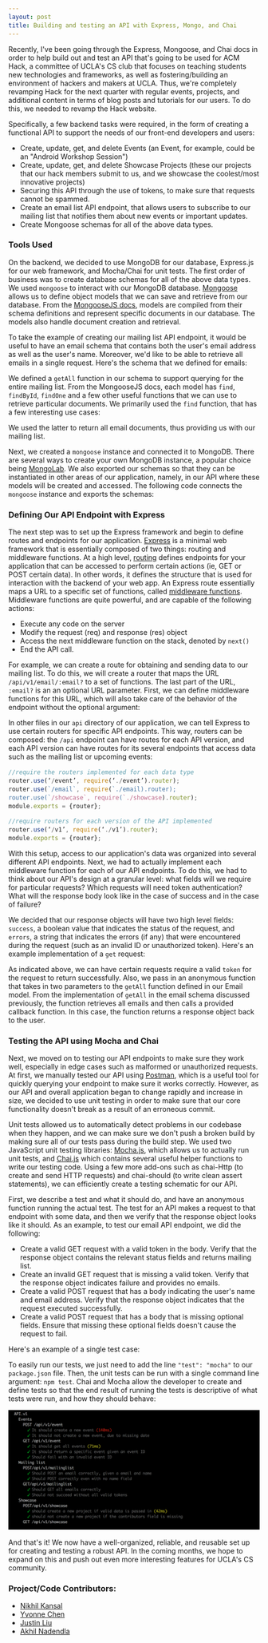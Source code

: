 ```yaml
---
layout: post
title: Building and testing an API with Express, Mongo, and Chai
---
```


Recently, I've been going through the Express, Mongoose, and Chai docs in order to help build out and test an API that's going to be used for ACM Hack, a committee of UCLA's CS club that focuses on teaching students new technologies and frameworks, as well as fostering/building an environment of hackers and makers at UCLA. Thus, we're completely revamping Hack for the next quarter with regular events, projects, and additional content in terms of blog posts and tutorials for our users. To do this, we needed to revamp the Hack website. 

Specifically, a few backend tasks were required, in the form of creating a functional API to support the needs of our front-end developers and users: 

- Create, update, get, and delete Events (an Event, for example, could be an "Android Workshop Session")
- Create, update, get, and delete Showcase Projects (these our projects that our hack members submit to us, and we showcase the coolest/most innovative projects)
- Securing this API through the use of tokens, to make sure that requests cannot be spammed.
- Create an email list API endpoint, that allows users to subscribe to our mailing list that notifies them about new events or important updates.
- Create Mongoose schemas for all of the above data types. 

### Tools Used
On the backend, we decided to use MongoDB for our database, Express.js for our web framework, and Mocha/Chai for unit tests. The first order of business was to create database schemas for all of the above data types. We used `mongoose` to interact with our MongoDB database. [Mongoose](http://mongoosejs.com/index.html) allows us to define object models that we can save and retrieve from our database. From the [MongooseJS docs](http://mongoosejs.com/docs/api.html), models are compiled from their schema definitions and represent specific documents in our database. The models also handle document creation and retrieval. 

To take the example of creating our mailing list API endpoint, it would be useful to have an email schema that contains both the user's email address as well as the user's name. Moreover, we'd like to be able to retrieve all emails in a single request. Here's the schema that we defined for emails: 

<script src="https://gist.github.com/rohan-varma/1cde65d7e093ddfc24d048a28dcc4af0.js"></script>

We defined a `getAll` function in our schema to support querying for the entire mailing list. From the MongooseJS docs, each model has `find`, `findById`, `findOne` and a few other useful functions that we can use to retrieve particular documents. We primarily used the `find` function, that has a few interesting use cases: 

<script src="https://gist.github.com/rohan-varma/20889e90b5bc7f7d348d214753397a05.js"></script>

We used the latter to return all email documents, thus providing us with our mailing list. 

Next, we created a `mongoose` instance and connected it to MongoDB. There are several ways to create your own MongoDB instance, a popular choice being [MongoLab](https://mlab.com). We also exported our schemas so that they can be instantiated in other areas of our application, namely, in our API where these models will be created and accessed. The following code connects the `mongoose` instance and exports the schemas: 

<script src="https://gist.github.com/rohan-varma/ad8eb415c940d359e31159fc6ee4d327.js"></script>

### Defining Our API Endpoint with Express

The next step was to set up the Express framework and begin to define routes and endpoints for our application. [Express](http://expressjs.com/) is a minimal web framework that is essentially composed of two things: routing and middleware functions. At a high level, [routing](https://expressjs.com/en/guide/routing.html) defines endpoints for your application that can be accessed to perform certain actions (ie, GET or POST certain data). In other words, it defines the structure that is used for interaction with the backend of your web app. An Express route essentially maps a URL to a specific set of functions, called [middleware functions](https://expressjs.com/en/guide/writing-middleware.html). Middleware functions are quite powerful, and are capable of the following actions: 

- Execute any code on the server
- Modify the request (req) and response (res) object
- Access the next middleware function on the stack, denoted by `next()`
- End the API call. 

For example, we can create a route for obtaining and sending data to our mailing list. To do this, we will create a router that maps the URL `/api/v1/email/:email?` to a set of functions. The last part of the URL, `:email?` is an an optional URL parameter. First, we can define middleware functions for this URL, which will also take care of the behavior of the endpoint without the optional argument: 

<script src="https://gist.github.com/rohan-varma/5ff1f324e9524332468f77ec9233a4c1.js"></script>

In other files in our `api` directory of our application, we can tell Express to use certain routers for specific API endpoints. This way, routers can be composed: the `/api` endpoint can have routes for each API version, and each API version can have routes for its several endpoints that access data such as the mailing list or upcoming events:

```javascript
//require the routers implemented for each data type
router.use(‘/event’, require(‘./event’).router);
router.use(`/email`, require(`./email).router);
router.use(`/showcase`, require(`./showcase).router);
module.exports = {router};
```

```javascript
//require routers for each version of the API implemented
router.use(‘/v1’, require(‘./v1’).router); 
module.exports = {router};
```

With this setup, access to our application's data was organized into several different API endpoints. Next, we had to actually implement each middleware function for each of our API endpoints. To do this, we had to think about our API's design at a granular level: what fields will we require for particular requests? Which requests will need token authentication? What will the response body look like in the case of success and in the case of failure?

We decided that our response objects will have two high level fields: `success`, a boolean value that indicates the status of the request, and `errors`, a string that indicates the errors (if any) that were encountered during the request (such as an invalid ID or unauthorized token). Here's an example implementation of a `get` request: 

<script src="https://gist.github.com/rohan-varma/7d045f555f659f92f9bf394fbf2d7247.js"></script>

As indicated above, we can have certain requests require a valid `token` for the request to return successfully. Also, we pass in an anonymous function that takes in two parameters to the `getAll` function defined in our Email model. From the implementation of `getAll` in the email schema discussed previously, the function retrieves all emails and then calls a provided callback function. In this case, the function returns a response object back to the user. 

### Testing the API using Mocha and Chai

Next, we moved on to testing our API endpoints to make sure they work well, especially in edge cases such as malformed or unauthorized requests. At first, we manually tested our API using [Postman](https://www.getpostman.com/), which is a useful tool for quickly querying your endpoint to make sure it works correctly. However, as our API and overall application began to change rapidly and increase in size, we decided to use unit testing in order to make sure that our core functionality doesn't break as a result of an erroneous commit. 

Unit tests allowed us to automatically detect problems in our codebase when they happen, and we can make sure we don't push a broken build by making sure all of our tests pass during the build step. We used two JavaScript unit testing libraries: [Mocha.js](https://mochajs.org/), which allows us to actually run unit tests, and [Chai.js](http://chaijs.com/) which contains several useful helper functions to write our testing code. Using a few more add-ons such as chai-Http (to create and send HTTP requests) and chai-should (to write clean assert statements), we can efficiently create a testing schematic for our API. 

First, we describe a test and what it should do, and have an anonymous function running the actual test. The test for an API makes a request to that endpoint with some data, and then we verify that the response object looks like it should. As an example, to test our email API endpoint, we did the following: 

- Create a valid GET request with a valid token in the body. Verify that the response object contains the relevant status fields and returns mailing list. 
- Create an invalid GET request that is missing a valid token. Verify that the response object indicates failure and provides no emails. 
- Create a valid POST request that has a body indicating the user's name and email address. Verify that the response object indicates that the request executed successfully. 
- Create a valid POST request that has a body that is missing optional fields. Ensure that missing these optional fields doesn't cause the request to fail. 

Here's an example of a single test case: 


<script src="https://gist.github.com/rohan-varma/aaf8f1f74633334e5e6f6b95072bd07d.js"></script>

To easily run our tests, we just need to add the line ```"test": "mocha"``` to our `package.json` file. Then, the unit tests can be run with a single command line argument: `npm test`. Chai and Mocha allow the developer to create and define tests so that the end result of running the tests is descriptive of what tests were run, and how they should behave: 

![chai-test](https://raw.githubusercontent.com/rohan-varma/rohan-blog/master/images/chaitest.png "unit tests")


And that's it! We now have a well-organized, reliable, and reusable set up for creating and testing a robust API. In the coming months, we hope to expand on this and push out even more interesting features for UCLA's CS community.

### Project/Code Contributors:

- [Nikhil Kansal](https://github.com/nkansal96)
- [Yvonne Chen](https://github.com/yvonneCh)
- [Justin Liu](https://github.com/hsykwon)
- [Akhil Nadendla](https://github.com/akhilnadendla)
